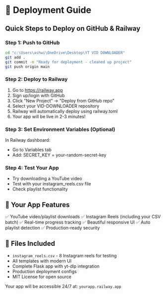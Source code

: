 # 🚀 Deployment Guide

## Quick Steps to Deploy on GitHub & Railway

### Step 1: Push to GitHub
```bash
cd "c:\Users\ashwi\OneDrive\Desktop\YT VID DOWNLOADER"
git add .
git commit -m "Ready for deployment - cleaned up project"
git push origin main
```

### Step 2: Deploy to Railway
1. Go to https://railway.app
2. Sign up/login with GitHub
3. Click "New Project" → "Deploy from GitHub repo"
4. Select your VID-DOWNLOADER repository
5. Railway will automatically deploy using railway.toml
6. Your app will be live in 2-3 minutes!

### Step 3: Set Environment Variables (Optional)
In Railway dashboard:
- Go to Variables tab
- Add: SECRET_KEY = your-random-secret-key

### Step 4: Test Your App
- Try downloading a YouTube video
- Test with your instagram_reels.csv file
- Check playlist functionality

## 🎯 Your App Features
✅ YouTube video/playlist downloads
✅ Instagram Reels (including your CSV batch)
✅ Real-time progress tracking
✅ Beautiful responsive UI
✅ Auto playlist detection
✅ Production-ready security

## 📱 Files Included
- `instagram_reels.csv` - 8 Instagram reels for testing
- All templates with modern UI
- Complete Flask app with yt-dlp integration
- Production deployment configs
- MIT License for open source

Your app will be accessible 24/7 at: `yourapp.railway.app`
